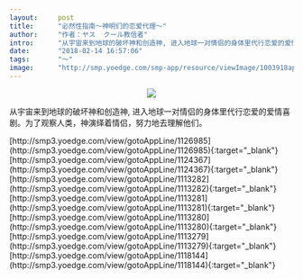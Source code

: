```yaml
---
layout:     post
title:      "必然性指南～神明们的恋爱代理～"
author:     "作者：ヤス  クール教信者"
intro:      "从宇宙来到地球的破坏神和创造神, 进入地球一对情侣的身体里代行恋爱的爱情喜剧。为了观察人类，神演绎着情侣，努力地去理解他们。"
date:       "2018-02-14 16:57:06"
tags:       "～"
image:      "http://smp.yoedge.com/smp-app/resource/viewImage/1003918appline.png"
---
```

<div style="text-align: center">
<p><img src="http://smp.yoedge.com/smp-app/resource/viewImage/1003918appline.png"/></p>
</div>
<p class="post-meta">
<span>从宇宙来到地球的破坏神和创造神, 进入地球一对情侣的身体里代行恋爱的爱情喜剧。为了观察人类，神演绎着情侣，努力地去理解他们。</span>
</p>
[http://smp3.yoedge.com/view/gotoAppLine/1126985](http://smp3.yoedge.com/view/gotoAppLine/1126985){:target="_blank"}
[http://smp3.yoedge.com/view/gotoAppLine/1124367](http://smp3.yoedge.com/view/gotoAppLine/1124367){:target="_blank"}
[http://smp3.yoedge.com/view/gotoAppLine/1113282](http://smp3.yoedge.com/view/gotoAppLine/1113282){:target="_blank"}
[http://smp3.yoedge.com/view/gotoAppLine/1113281](http://smp3.yoedge.com/view/gotoAppLine/1113281){:target="_blank"}
[http://smp3.yoedge.com/view/gotoAppLine/1113280](http://smp3.yoedge.com/view/gotoAppLine/1113280){:target="_blank"}
[http://smp3.yoedge.com/view/gotoAppLine/1113279](http://smp3.yoedge.com/view/gotoAppLine/1113279){:target="_blank"}
[http://smp3.yoedge.com/view/gotoAppLine/1118144](http://smp3.yoedge.com/view/gotoAppLine/1118144){:target="_blank"}


